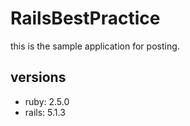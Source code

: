 # RailsBestPractice

this is the sample application for posting.

## versions

- ruby: 2.5.0
- rails: 5.1.3
